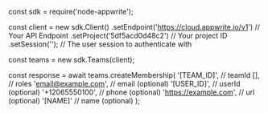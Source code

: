 const sdk = require('node-appwrite');

const client = new sdk.Client()
    .setEndpoint('https://cloud.appwrite.io/v1') // Your API Endpoint
    .setProject('5df5acd0d48c2') // Your project ID
    .setSession(''); // The user session to authenticate with

const teams = new sdk.Teams(client);

const response = await teams.createMembership(
    '[TEAM_ID]', // teamId
    [], // roles
    'email@example.com', // email (optional)
    '[USER_ID]', // userId (optional)
    '+12065550100', // phone (optional)
    'https://example.com', // url (optional)
    '[NAME]' // name (optional)
);
